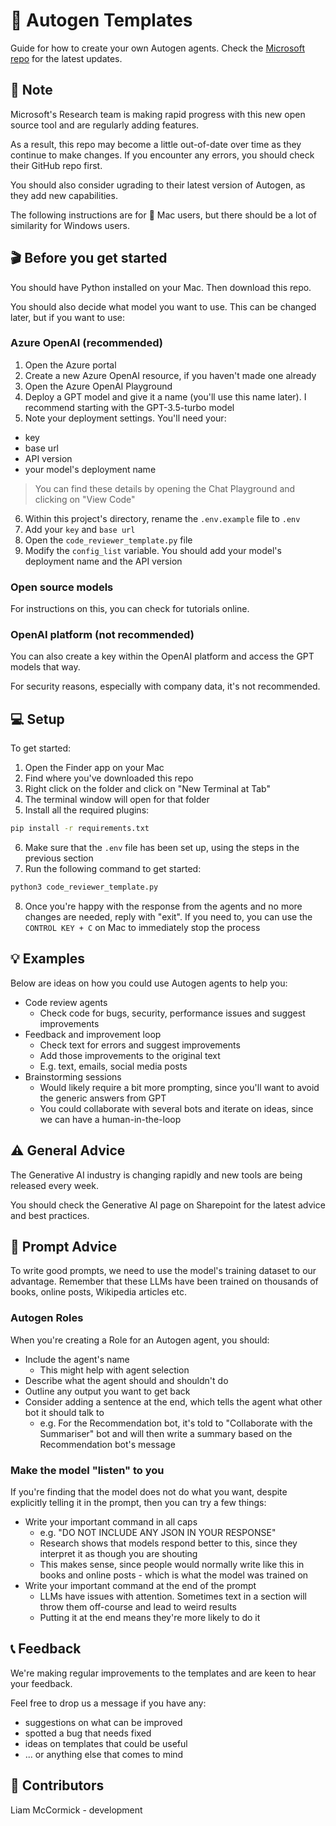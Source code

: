 # 🔮 Autogen Templates
Guide for how to create your own Autogen agents. Check the [Microsoft repo](https://github.com/microsoft/autogen/tree/main) for the latest updates.


## 📝 Note

Microsoft's Research team is making rapid progress with this new open source tool and are regularly adding features.

As a result, this repo may become a little out-of-date over time as they continue to make changes. If you encounter any errors, you should check their GitHub repo first.

You should also consider ugrading to their latest version of Autogen, as they add new capabilities.

The following instructions are for 🍎 Mac users, but there should be a lot of similarity for Windows users.



## 🎬 Before you get started

You should have Python installed on your Mac. Then download this repo.

You should also decide what model you want to use. This can be changed later, but if you want to use:

### Azure OpenAI (recommended)
1. Open the Azure portal
2. Create a new Azure OpenAI resource, if you haven't made one already
3. Open the Azure OpenAI Playground
4. Deploy a GPT model and give it a name (you'll use this name later). I recommend starting with the GPT-3.5-turbo model
5. Note your deployment settings. You'll need your:
- key
- base url 
- API version
- your model's deployment name
> You can find these details by opening the Chat Playground and clicking on "View Code"
6. Within this project's directory, rename the `.env.example` file to `.env`
7. Add your `key` and `base url`
8. Open the `code_reviewer_template.py` file
9. Modify the `config_list` variable. You should add your model's deployment name and the API version


### Open source models
For instructions on this, you can check for tutorials online.


### OpenAI platform (not recommended)

You can also create a key within the OpenAI platform and access the GPT models that way.

For security reasons, especially with company data, it's not recommended.



## 💻 Setup

To get started:
1. Open the Finder app on your Mac
2. Find where you've downloaded this repo
3. Right click on the folder and click on "New Terminal at Tab"
4. The terminal window will open for that folder
5. Install all the required plugins:
```bash
pip install -r requirements.txt
```
6. Make sure that the `.env` file has been set up, using the steps in the previous section
7. Run the following command to get started:
```bash
python3 code_reviewer_template.py
```
8. Once you're happy with the response from the agents and no more changes are needed, reply with "exit". If you need to, you can use the `CONTROL KEY + C` on Mac to immediately stop the process



## 💡 Examples

Below are ideas on how you could use Autogen agents to help you:

- Code review agents
    - Check code for bugs, security, performance issues and suggest improvements
- Feedback and improvement loop
    - Check text for errors and suggest improvements
    - Add those improvements to the original text
    - E.g. text, emails, social media posts
- Brainstorming sessions
    - Would likely require a bit more prompting, since you'll want to avoid the generic answers from GPT
    - You could collaborate with several bots and iterate on ideas, since we can have a human-in-the-loop



## ⚠️ General Advice

The Generative AI industry is changing rapidly and new tools are being released every week. 

You should check the Generative AI page on Sharepoint for the latest advice and best practices.



## 💬 Prompt Advice

To write good prompts, we need to use the model's training dataset to our advantage. Remember that these LLMs have been trained on thousands of books, online posts, Wikipedia articles etc.

### Autogen Roles
When you're creating a Role for an Autogen agent, you should:
- Include the agent's name
    - This might help with agent selection
- Describe what the agent should and shouldn't do
- Outline any output you want to get back
- Consider adding a sentence at the end, which tells the agent what other bot it should talk to
    - e.g. For the Recommendation bot, it's told to "Collaborate with the Summariser" bot and will then write a summary based on the Recommendation bot's message

### Make the model "listen" to you

If you're finding that the model does not do what you want, despite explicitly telling it in the prompt, then you can try a few things:
- Write your important command in all caps
    - e.g. "DO NOT INCLUDE ANY JSON IN YOUR RESPONSE"
    - Research shows that models respond better to this, since they interpret it as though you are shouting
    - This makes sense, since people would normally write like this in books and online posts - which is what the model was trained on
- Write your important command at the end of the prompt
    - LLMs have issues with attention. Sometimes text in a section will throw them off-course and lead to weird results
    - Putting it at the end means they're more likely to do it



## 📞 Feedback

We're making regular improvements to the templates and are keen to hear your feedback.

Feel free to drop us a message if you have any:
- suggestions on what can be improved
- spotted a bug that needs fixed
- ideas on templates that could be useful
- ... or anything else that comes to mind



## 🔨 Contributors
Liam McCormick - development